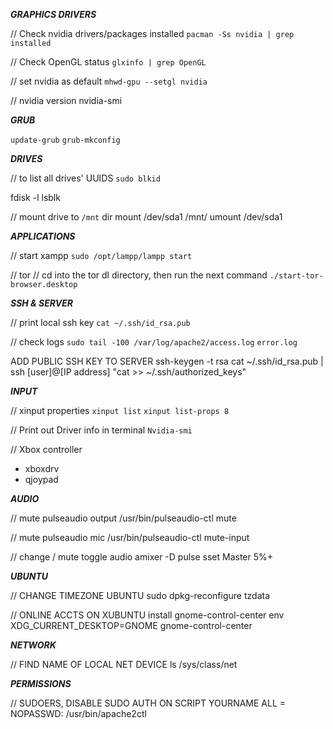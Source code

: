 ***GRAPHICS DRIVERS***    

// Check nvidia drivers/packages installed
`pacman -Ss nvidia | grep installed`    

// Check OpenGL status
`glxinfo | grep OpenGL`      

// set nvidia as default
`mhwd-gpu --setgl nvidia` 

// nvidia version
nvidia-smi

***GRUB***    

`update-grub`
`grub-mkconfig`

***DRIVES***    

// to list all drives' UUIDS
`sudo blkid`

fdisk -l
lsblk

// mount drive to `/mnt` dir
mount /dev/sda1 /mnt/
umount /dev/sda1

***APPLICATIONS***    

// start xampp
`sudo /opt/lampp/lampp start`

// tor
// cd into the tor dl directory, then run the next command
`./start-tor-browser.desktop`

***SSH & SERVER***    

// print local ssh key 
`cat ~/.ssh/id_rsa.pub`

// check logs
`sudo tail -100 /var/log/apache2/access.log`
`error.log`   

ADD PUBLIC SSH KEY TO SERVER
ssh-keygen -t rsa
cat ~/.ssh/id_rsa.pub | ssh [user]@[IP address] "cat >> ~/.ssh/authorized_keys"

***INPUT***    

// xinput properties
`xinput list`
`xinput list-props 8`

// Print out Driver info in terminal
`Nvidia-smi`

// Xbox controller
- xboxdrv
- qjoypad

***AUDIO***    

// mute pulseaudio output
/usr/bin/pulseaudio-ctl mute   

// mute pulseaudio mic
/usr/bin/pulseaudio-ctl mute-input   

// change / mute toggle audio
amixer -D pulse sset Master 5%+

***UBUNTU***    

// CHANGE TIMEZONE UBUNTU
sudo dpkg-reconfigure tzdata

// ONLINE ACCTS ON XUBUNTU
install gnome-control-center
env XDG_CURRENT_DESKTOP=GNOME gnome-control-center

***NETWORK***    

// FIND NAME OF LOCAL NET DEVICE
ls /sys/class/net

***PERMISSIONS***    

// SUDOERS, DISABLE SUDO AUTH ON SCRIPT
YOURNAME ALL = NOPASSWD: /usr/bin/apache2ctl
